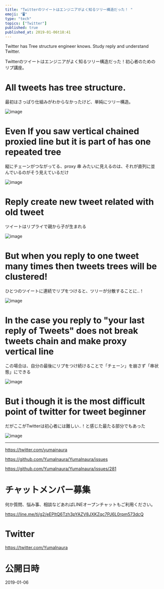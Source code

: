 ```yaml
---
title: "Twitterのツイートはエンジニアがよく知るツリー構造だった！ "
emoji: "🖥"
type: "tech"
topics: ["Twitter"]
published: true
published_at: 2019-01-06t18:41
---
```


Twitter has Tree structure engineer knows. Study reply and understand Twitter.

Twitterのツイートはエンジニアがよく知るツリー構造だった！初心者のためのリプ講座。


# All tweets has tree structure.

最初はさっぱり仕組みがわからなかったけど、単純にツリー構造。

![image](https://user-images.githubusercontent.com/13635059/50734246-d6c31880-11df-11e9-9c02-c3bffdf6abe4.png)

# Even If you saw vertical chained proxied line but it is part of has one repeated tree

縦にチェーンがつながってる、proxy 串 みたいに見えるのは、それが直列に並んでいるのがそう見えているだけ

![image](https://user-images.githubusercontent.com/13635059/50734262-fb1ef500-11df-11e9-885c-cdb372e83e11.png)

# Reply create new tweet related with old tweet

ツイートはリプライで親から子が生まれる

![image](https://user-images.githubusercontent.com/13635059/50734285-45a07180-11e0-11e9-8e77-58aefd677b40.png)

# But when you reply to one tweet many times then tweets trees will be clustered!

ひとつのツイートに連続でリプをつけると、ツリーが分散することに‥！

![image](https://user-images.githubusercontent.com/13635059/50734287-551fba80-11e0-11e9-9f9a-7cb534dd0788.png)


# In the case you reply to "your last reply of Tweets" does not break tweets chain and make proxy vertical line

この場合は、自分の最後にリプをつけ続けることで「チェーン」を崩さず「串状態」にできる

![image](https://user-images.githubusercontent.com/13635059/50734326-e131e200-11e0-11e9-89bf-7eebc13f8e1c.png)

# But i though it is the most difficult point of twitter for tweet beginner

だがここがTwitterは初心者には難しい‥！と感じた最たる部分でもあった


![image](https://user-images.githubusercontent.com/13635059/50734402-ecd1d880-11e1-11e9-9708-cf47f854afa7.png)

---

https://twitter.com/yumainaura

https://github.com/YumaInaura/YumaInaura/issues

https://github.com/YumaInaura/YumaInaura/issues/281








<!-- Update From Qiita API -->

# チャットメンバー募集


何か質問、悩み事、相談などあればLINEオープンチャットもご利用ください。

https://line.me/ti/g2/eEPltQ6Tzh3pYAZV8JXKZqc7PJ6L0rpm573dcQ





# Twitter


https://twitter.com/YumaInaura


<!-- Update From Qiita API -->



# 公開日時

2019-01-06
